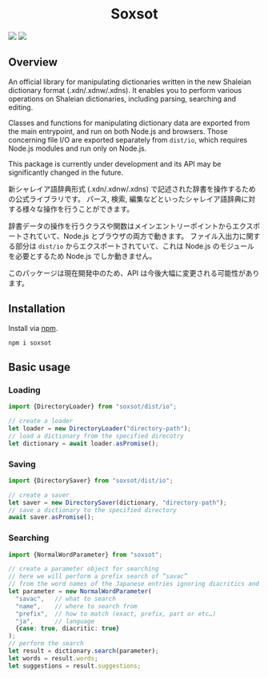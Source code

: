 <div align="center">
<h1>Soxsot</h1>
</div>

![](https://img.shields.io/github/package-json/v/Ziphil/Soxsot)
![](https://img.shields.io/github/commit-activity/y/Ziphil/Soxsot?label=commits)


## Overview
An official library for manipulating dictionaries written in the new Shaleian dictionary format (.xdn/.xdnw/.xdns).
It enables you to perform various operations on Shaleian dictionaries, including parsing, searching and editing.

Classes and functions for manipulating dictionary data are exported from the main entrypoint, and run on both Node.js and browsers.
Those concerning file I/O are exported separately from `dist/io`, which requires Node.js modules and run only on Node.js.

This package is currently under development and its API may be significantly changed in the future.

新シャレイア語辞典形式 (.xdn/.xdnw/.xdns) で記述された辞書を操作するための公式ライブラリです。
パース, 検索, 編集などといったシャレイア語辞典に対する様々な操作を行うことができます。

辞書データの操作を行うクラスや関数はメインエントリーポイントからエクスポートされていて、Node.js とブラウザの両方で動きます。
ファイル入出力に関する部分は `dist/io` からエクスポートされていて、これは Node.js のモジュールを必要とするため Node.js でしか動きません。

このパッケージは現在開発中のため、API は今後大幅に変更される可能性があります。

## Installation
Install via [npm](https://www.npmjs.com/package/soxsot).
```
npm i soxsot
```

## Basic usage
### Loading
```typescript
import {DirectoryLoader} from "soxsot/dist/io";

// create a loader
let loader = new DirectoryLoader("directory-path");
// load a dictionary from the specified direcotry
let dictionary = await loader.asPromise();
```

### Saving
```typescript
import {DirectorySaver} from "soxsot/dist/io";

// create a saver
let saver = new DirectorySaver(dictionary, "directory-path");
// save a dictionary to the specified directory
await saver.asPromise();
```

### Searching
```typescript
import {NormalWordParameter} from "soxsot";

// create a parameter object for searching
// here we will perform a prefix search of “savac”
// from the word names of the Japanese entries ignoring diacritics and cases
let parameter = new NormalWordParameter(
  "savac",   // what to search
  "name",    // where to search from
  "prefix",  // how to match (exact, prefix, part or etc…)
  "ja",      // language
  {case: true, diacritic: true}
);
// perform the search
let result = dictionary.search(parameter);
let words = result.words;
let suggestions = result.suggestions;
```